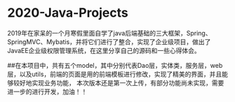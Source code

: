 # 2020-Java-Projects
2019年在家呆的一个月寒假里面自学了java后端基础的三大框架，Spring、SpringMVC、Mybatis，并将它们进行了整合，实现了企业级项目，做出了JavaEE企业级权限管理系统，在这里分享自己的源码和一些心得体会。

##在本项目中，共有五个model，其中分别代表Dao层，实体类，服务层，web层，以及utils，前端的页面是用的前端模板进行修改，实现了精美的界面，并且能够较好地实现业务功能，
本次版本还是第一次上传，有部分功能尚未实现，需要进一步的进行开发，加油！！
